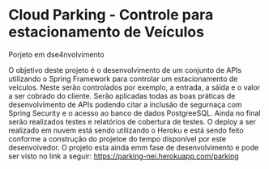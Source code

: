 # Cloud Parking - Controle para estacionamento de Veículos

Porjeto em dse4nvolvimento

O objetivo deste projeto é o desenvolvimento de um conjunto de APIs utilizando o Spring Framework para controlar um estacionamento de veículos. Neste serão controlados por exemplo, a entrada, a sáida e o valor a ser cobrado do cliente. Serão aplicadas todas as boas práticas de desenvolvimento de APIs podendo citar a inclusão de segurnaça com Spring Security e o acesso ao banco de dados PostgreeSQL. Ainda no final serão realizados testes e relatórios de cobertura de testes. O deploy a ser realizado em nuvem está sendo utilizando o Heroku e está sendo feito conforme a  construção do projetoe do tempo disponível por este desenvolvedor.
 O projeto esta ainda emm fase de desenvolvimento e pode ser visto no link a seguir: https://parking-nei.herokuapp.com/parking
